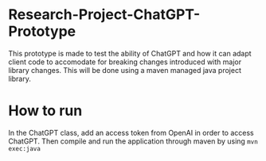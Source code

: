 # Research-Project-ChatGPT-Prototype

This prototype is made to test the ability of ChatGPT and how it can adapt client code to accomodate 
for breaking changes introduced with major library changes. This will be done using a maven managed
java project library.

# How to run

In the ChatGPT class, add an access token from OpenAI in order to access ChatGPT. Then compile and run the application through maven by using `mvn exec:java`
